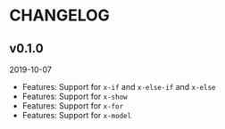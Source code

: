 # CHANGELOG

## v0.1.0
2019-10-07

- Features: Support for `x-if` and `x-else-if` and `x-else`
- Features: Support for `x-show`
- Features: Support for `x-for`
- Features: Support for `x-model`
